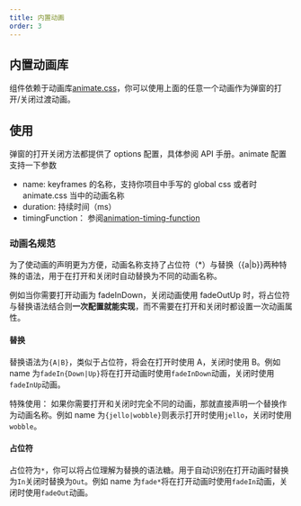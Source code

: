```yaml
---
title: 内置动画
order: 3
---
```


## 内置动画库

组件依赖于动画库[animate.css](https://animate.style/)，你可以使用上面的任意一个动画作为弹窗的打开/关闭过渡动画。

## 使用

弹窗的打开关闭方法都提供了 options 配置，具体参阅 API 手册。animate 配置支持一下参数

- name: keyframes 的名称，支持你项目中手写的 global css 或者时 animate.css 当中的动画名称
- duration: 持续时间（ms）
- timingFunction： 参阅[animation-timing-function](https://developer.mozilla.org/en-US/docs/Web/CSS/animation-timing-function)

### 动画名规范

为了使动画的声明更为方便，动画名称支持了占位符（\*）与替换（{a|b}}两种特殊的语法，用于在打开和关闭时自动替换为不同的动画名称。

例如当你需要打开动画为 fadeInDown，关闭动画使用 fadeOutUp 时，将占位符与替换语法结合则**一次配置就能实现**，而不需要在打开和关闭时都设置一次动画属性。

#### 替换

替换语法为`{A|B}`，类似于占位符，将会在打开时使用 A，关闭时使用 B。例如 name 为`fadeIn{Down|Up}`将在打开动画时使用`fadeInDown`动画，关闭时使用`fadeInUp`动画。

特殊使用： 如果你需要打开和关闭时完全不同的动画，那就直接声明一个替换作为动画名称。例如 name 为`{jello|wobble}`则表示打开时使用`jello`，关闭时使用`wobble`。

#### 占位符

占位符为`*`，你可以将占位理解为替换的语法糖。用于自动识别在打开动画时替换为`In`关闭时替换为`Out`。例如 name 为`fade*`将在打开动画时使用`fadeIn`动画，关闭时使用`fadeOut`动画。

<code src="../examples/animation.tsx" />
